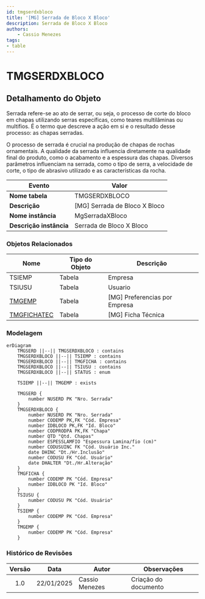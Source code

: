 ```yaml
---
id: tmgserdxbloco
title: '[MG] Serrada de Bloco X Bloco'
description: Serrada de Bloco X Bloco
authors:
    - Cassio Menezes
tags: 
- table
---
```

# TMGSERDXBLOCO

## Detalhamento do Objeto

Serrada refere-se ao ato de serrar, ou seja, o processo de corte do bloco em chapas utilizando serras específicas, como teares multilâminas ou multifios. É o termo que descreve a ação em si e o resultado desse processo: as chapas serradas.

O processo de serrada é crucial na produção de chapas de rochas ornamentais. A qualidade da serrada influencia diretamente na qualidade final do produto, como o acabamento e a espessura das chapas. Diversos parâmetros influenciam na serrada, como o tipo de serra, a velocidade de corte, o tipo de abrasivo utilizado e as características da rocha.

| Evento | Valor |
|--|--|
| **Nome tabela** | TMGSERDXBLOCO |
| **Descrição** | [MG] Serrada de Bloco X Bloco |
| **Nome instância** | MgSerradaXBloco |
| **Descrição instância** | Serrada de Bloco X Bloco |

### Objetos Relacionados

| Nome | Tipo do Objeto | Descrição |
|--|--|--|
| TSIEMP | Tabela | Empresa |
| TSIUSU | Tabela | Usuario |
| [TMGEMP](TMGEMP.md) | Tabela | [MG] Preferencias por Empresa |
| [TMGFICHATEC](TMGFICHATEC.md) | Tabela | [MG] Ficha Técnica |

### Modelagem

```mermaid
erDiagram
    TMGSERD ||--|| TMGSERDXBLOCO : contains
    TMGSERDXBLOCO ||--|| TSIEMP : contains
    TMGSERDXBLOCO ||--|| TMGFICHA : contains
    TMGSERDXBLOCO ||--|| TSIUSU : contains
    TMGSERDXBLOCO ||--|| STATUS : enum
    
    TSIEMP ||--|| TMGEMP : exists

    TMGSERD {
        number NUSERD PK "Nro. Serrada"
    }
    TMGSERDXBLOCO {
        number NUSERD PK "Nro. Serrada"
        number CODEMP PK,FK "Cód. Empresa"
        number IDBLOCO PK,FK "Id. Bloco"
        number CODPRODPA PK,FK "Chapa"
        number QTD "Qtd. Chapas"
        number ESPESSLAMFIO "Espessura Lamina/fio (cm)"
        number CODUSUINC FK "Cód. Usuário Inc."
        date DHINC "Dt./Hr.Inclusão"
        number CODUSU FK "Cód. Usuário"
        date DHALTER "Dt./Hr.Alteração"
    }
    TMGFICHA {
        number CODEMP PK "Cód. Empresa"
        number IDBLOCO PK "Id. Bloco"
    }
    TSIUSU {
        number CODUSU PK "Cód. Usuário"
    }
    TSIEMP {
        number CODEMP PK "Cód. Empresa"
    }
    TMGEMP {
        number CODEMP PK "Cód. Empresa"
    }
```

### Histórico de Revisões

| Versão | Data | Autor | Observações |
|:--:|:--:|--|--|
| 1.0 | 22/01/2025 | Cassio Menezes | Criação do documento |
